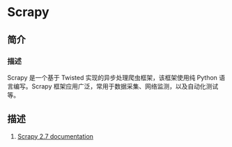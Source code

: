 # Scrapy

## 简介
### 描述
Scrapy 是一个基于 Twisted 实现的异步处理爬虫框架，该框架使用纯 Python 语言编写。Scrapy 框架应用广泛，常用于数据采集、网络监测，以及自动化测试等。

## 描述
1. [Scrapy 2.7 documentation](https://docs.scrapy.org/en/latest/index.html#)